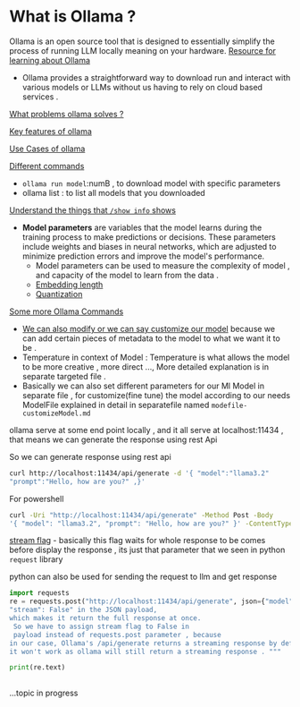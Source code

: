 # What is Ollama ?
Ollama is an open source tool that is designed to essentially simplify the process of running LLM locally meaning on your hardware. 
[Resource for learning about Ollama](https://youtu.be/GWB9ApTPTv4?si=t_BxY0x4EAc2cL6v)
- Ollama provides a straightforward way to download run and interact with various models or LLMs without us having to rely on cloud based services .

[What problems ollama solves ?](https://youtu.be/GWB9ApTPTv4?si=ST0YqXhx07bcZY4s&t=530)

[Key features of ollama](https://youtu.be/GWB9ApTPTv4?si=Uu-sYk4eWQq3iQDn&t=793)

[Use Cases of ollama](https://youtu.be/GWB9ApTPTv4?si=EiLQjHFcD4VaT0s8)

[Different commands](https://youtu.be/GWB9ApTPTv4?si=z8TBayoeUjy0cfIT&t=1440)

-  `ollama run model`:numB , to download model with specific parameters
- ollama list : to list all models that you downloaded

[Understand the things that `/show info` shows](https://youtu.be/GWB9ApTPTv4?si=MEEWcRP0sVfsseUp&t=2053)
- **Model parameters** are variables that the model learns during the training process to make predictions or decisions. These parameters include weights and biases in neural networks, which are adjusted to minimize prediction errors and improve the model's performance.
  - Model parameters can be used to measure the complexity of model , and capacity of the model to learn from the data .
  - [Embedding length](https://youtu.be/GWB9ApTPTv4?si=slOB4oSe9EvbezMF&t=2291)
  - [Quantization](https://youtu.be/GWB9ApTPTv4?si=YrUXLirO6dgbQjeg&t=2367)
  
[Some more Ollama Commands](https://youtu.be/GWB9ApTPTv4?si=jSiB47IfJ8oRa8iN&t=2640)


- [We can also modify or we can say customize our model](https://youtu.be/GWB9ApTPTv4?si=gZ2JxzTaqqTRKC4J&t=3240) because we can add certain pieces of metadata to the model to what we want it to be . 
- Temperature in context of Model : Temperature is what allows the model to be more creative , more direct ..., More detailed explanation is in separate targeted file . 
- Basically we can also set different parameters for our Ml Model in separate file , for customize(fine tune) the model according to our needs
ModelFile explained in detail in separatefile named `modefile-customizeModel.md`


ollama serve at some end point locally , and it all serve at localhost:11434 , that means we can generate the response using rest Api

So we can generate response using rest api 

```bash
curl http://localhost:11434/api/generate -d '{ "model":"llama3.2"
"prompt":"Hello, how are you?" ,}' 
```

For powershell
```bash 
curl -Uri "http://localhost:11434/api/generate" -Method Post -Body 
'{ "model": "llama3.2", "prompt": "Hello, how are you?" }' -ContentType "application/json"

```
[stream flag](https://youtu.be/GWB9ApTPTv4?si=KK8GKKFw-lXte-Ei&t=3709) - basically this flag waits for whole response to be comes before display the response , its just that parameter that we seen in python `request` library




python can also be used for sending the request to llm and get response


```python
import requests
re = requests.post("http://localhost:11434/api/generate", json={"model": "llama3.2", "prompt": "Hello, how are you?","stream": False})  """ Ollama supports 
"stream": False" in the JSON payload, 
which makes it return the full response at once. 
 So we have to assign stream flag to False in 
 payload instead of requests.post parameter , because 
in our case, Ollama's /api/generate returns a streaming response by default, so even if you set stream=False in parameter, 
it won't work as ollama will still return a streaming response . """

print(re.text)
  
```

...topic in progress 